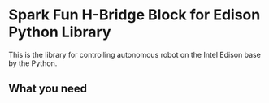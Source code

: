 <h1>Spark Fun H-Bridge Block for Edison Python Library</h1>

This is the library for controlling autonomous robot on the Intel Edison base by the Python.

<h2>What you need</h2>
